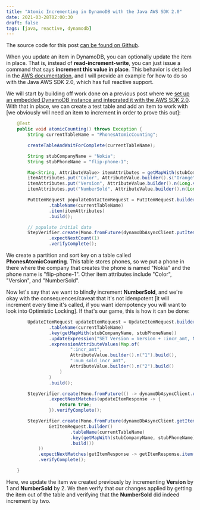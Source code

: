 ```yaml
---
title: "Atomic Incrementing in DynamoDB with the Java AWS SDK 2.0"
date: 2021-03-28T02:00:30
draft: false
tags: [java, reactive, dynamodb]
---
```


The source code for this post [can be found on Github](https://github.com/nfisher23/webflux-and-dynamo).

When you update an item in DynamoDB, you can optionally update the item in place. That is, instead of **read-increment-write**, you can just issue a command that says **increment this value in place**. This behavior is detailed in the [AWS documentation](https://docs.aws.amazon.com/amazondynamodb/latest/developerguide/WorkingWithItems.html#WorkingWithItems.AtomicCounters), and I will provide an example for how to do so with the Java AWS SDK 2.0, which has full reactive support.

We will start by building off work done on a previous post where we [set up an embedded DynamoDB instance and integrated it with the AWS SDK 2.0](https://nickolasfisher.com/blog/Configuring-an-In-Memory-DynamoDB-instance-with-Java-for-Integration-Testing). With that in place, we can create a test table and add an item to work with \[we obviously will need an item to increment in order to prove this out\]:

```java
    @Test
    public void atomicCounting() throws Exception {
        String currentTableName = "PhonesAtomicCounting";

        createTableAndWaitForComplete(currentTableName);

        String stubCompanyName = "Nokia";
        String stubPhoneName = "flip-phone-1";

        Map<String, AttributeValue> itemAttributes = getMapWith(stubCompanyName, stubPhoneName);
        itemAttributes.put("Color", AttributeValue.builder().s("Orange").build());
        itemAttributes.put("Version", AttributeValue.builder().n(Long.valueOf(1L).toString()).build());
        itemAttributes.put("NumberSold", AttributeValue.builder().n(Long.valueOf(1L).toString()).build());

        PutItemRequest populateDataItemRequest = PutItemRequest.builder()
                .tableName(currentTableName)
                .item(itemAttributes)
                .build();

        // populate initial data
        StepVerifier.create(Mono.fromFuture(dynamoDbAsyncClient.putItem(populateDataItemRequest)))
                .expectNextCount(1)
                .verifyComplete();

```

We create a partition and sort key on a table called **PhonesAtomicCounting**. This table stores phones, so we put a phone in there where the company that creates the phone is named "Nokia" and the phone name is "flip-phone-1". Other item attributes include "Color", "Version", and "NumberSold".

Now let's say that we want to blindly increment **NumberSold**, and we're okay with the consequences/caveat that it's not idempotent \[it will increment every time it's called, if you want idempotency you will want to look into Optimistic Locking\]. If that's our game, this is how it can be done:

```java
        UpdateItemRequest updateItemRequest = UpdateItemRequest.builder()
                .tableName(currentTableName)
                .key(getMapWith(stubCompanyName, stubPhoneName))
                .updateExpression("SET Version = Version + :incr_amt, NumberSold = NumberSold + :num_sold_incr_amt")
                .expressionAttributeValues(Map.of(
                        ":incr_amt",
                        AttributeValue.builder().n("1").build(),
                        ":num_sold_incr_amt",
                        AttributeValue.builder().n("2").build()
                    )
                )
                .build();

        StepVerifier.create(Mono.fromFuture(() -> dynamoDbAsyncClient.updateItem(updateItemRequest)))
                .expectNextMatches(updateItemResponse -> {
                    return true;
                }).verifyComplete();

        StepVerifier.create(Mono.fromFuture(dynamoDbAsyncClient.getItem(
                GetItemRequest.builder()
                        .tableName(currentTableName)
                        .key(getMapWith(stubCompanyName, stubPhoneName))
                        .build())
            ))
            .expectNextMatches(getItemResponse -> getItemResponse.item().get("NumberSold").n().equals("3"))
            .verifyComplete();

    }

```

Here, we update the item we created previously by incrementing **Version** by 1 and **NumberSold** by 2. We then verify that our changes applied by getting the item out of the table and verifying that the **NumberSold** did indeed increment by two.
